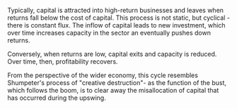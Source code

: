 Typically, capital is attracted into high-return businesses and leaves when returns fall below the cost of capital. This process is not static, but cyclical - there is constant flux. 
The inflow of capital leads to new investment, which over time increases capacity in the sector an eventually pushes down returns.

Conversely, when returns are low, capital exits and capacity is reduced. Over time, then, profitability recovers.

From the perspective of the wider economy, this cycle resembles Shumpeter's process of "creative destruction"- as the function of the bust, which follows the boom, is to clear away the misallocation of capital that has occurred during the upswing.

